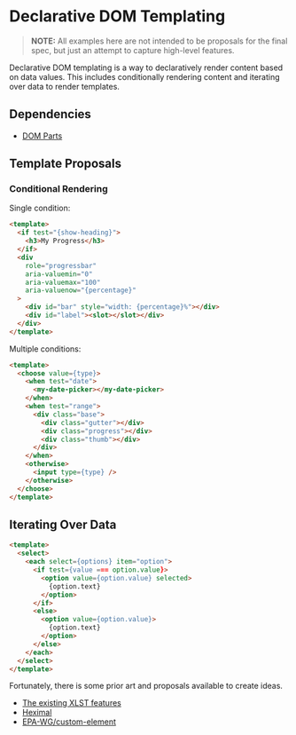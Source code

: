# Declarative DOM Templating

> **NOTE:** All examples here are not intended to be proposals for the final spec, but just an attempt to capture high-level features.

Declarative DOM templating is a way to declaratively render content based on data values. This includes conditionally rendering content and iterating over data to render templates.

## Dependencies

- [DOM Parts](https://github.com/WICG/webcomponents/blob/gh-pages/proposals/DOM-Parts-Declarative-Template.md)

## Template Proposals

### Conditional Rendering

Single condition:

```html
<template>
  <if test="{show-heading}">
    <h3>My Progress</h3>
  </if>
  <div
    role="progressbar"
    aria-valuemin="0"
    aria-valuemax="100"
    aria-valuenow="{percentage}"
  >
    <div id="bar" style="width: {percentage}%"></div>
    <div id="label"><slot></slot></div>
  </div>
</template>
```

Multiple conditions:

```html
<template>
  <choose value={type}>
    <when test="date">
      <my-date-picker></my-date-picker>
    </when>
    <when test="range">
      <div class="base">
        <div class="gutter"></div>
        <div class="progress"></div>
        <div class="thumb"></div>
      </div>
    </when>
    <otherwise>
      <input type={type} />
    </otherwise>
  </choose>
</template>
```

## Iterating Over Data

```html
<template>
  <select>
    <each select={options} item="option">
      <if test={value === option.value}>
        <option value={option.value} selected>
          {option.text}
        </option>
      </if>
      <else>
        <option value={option.value}>
          {option.text}
        </option>
      </else>
    </each>
  </select>
</template>
```

Fortunately, there is some prior art and proposals available to create ideas.

- [The existing XLST features](https://developer.mozilla.org/en-US/docs/Web/XML/XSLT)
- [Heximal](https://github.com/elematic/heximal/tree/main)
- [EPA-WG/custom-element](https://github.com/EPA-WG/custom-element?tab=readme-ov-file#template-syntax)
